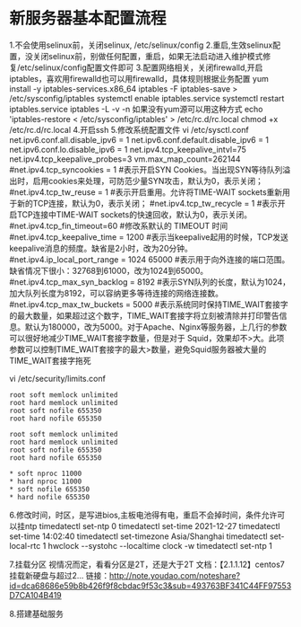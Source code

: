 # 新服务器基本配置流程

1.不会使用selinux前，关闭selinux,
/etc/selinux/config
2.重启,生效selinux配置，没关闭selinux前，别做任何配置，重启，如果无法启动进入维护模式修复/etc/selinux/config配置文件即可
3.配置网络相关，关闭firewalld,开启iptables，喜欢用firewalld也可以用firewalld，具体规则根据业务配置
yum install -y iptables-services.x86_64
iptables -F
iptables-save > /etc/sysconfig/iptables
systemctl enable iptables.service
systemctl restart iptables.service
iptables -L -v -n
如果没有yum源可以用这种方式
echo 'iptables-restore < /etc/sysconfig/iptables' > /etc/rc.d/rc.local
chmod  +x /etc/rc.d/rc.local
4.开启ssh
5.修改系统配置文件
vi /etc/sysctl.conf
net.ipv6.conf.all.disable_ipv6 = 1
net.ipv6.conf.default.disable_ipv6 = 1
net.ipv6.conf.lo.disable_ipv6 = 1
net.ipv4.tcp_keepalive_intvl=75
net.ipv4.tcp_keepalive_probes=3
vm.max_map_count=262144
#net.ipv4.tcp_syncookies = 1
#表示开启SYN Cookies。当出现SYN等待队列溢出时，启用cookies来处理，可防范少量SYN攻击，默认为0，表示关闭；
#net.ipv4.tcp_tw_reuse = 1
#表示开启重用。允许将TIME-WAIT sockets重新用于新的TCP连接，默认为0，表示关闭；
#net.ipv4.tcp_tw_recycle = 1
#表示开启TCP连接中TIME-WAIT sockets的快速回收，默认为0，表示关闭。
#net.ipv4.tcp_fin_timeout=60
#修改系默认的 TIMEOUT 时间
#net.ipv4.tcp_keepalive_time = 1200
#表示当keepalive起用的时候，TCP发送keepalive消息的频度。缺省是2小时，改为20分钟。
#net.ipv4.ip_local_port_range = 1024 65000
#表示用于向外连接的端口范围。缺省情况下很小：32768到61000，改为1024到65000。
#net.ipv4.tcp_max_syn_backlog = 8192
#表示SYN队列的长度，默认为1024，加大队列长度为8192，可以容纳更多等待连接的网络连接数。
#net.ipv4.tcp_max_tw_buckets = 5000
#表示系统同时保持TIME_WAIT套接字的最大数量，如果超过这个数字，TIME_WAIT套接字将立刻被清除并打印警告信息。默认为180000，改为5000。对于Apache、Nginx等服务器，上几行的参数可以很好地减少TIME_WAIT套接字数量，但是对于 Squid，效果却不>大。此项参数可以控制TIME_WAIT套接字的最大>数量，避免Squid服务器被大量的TIME_WAIT套接字拖死

vi /etc/security/limits.conf

```
root soft memlock unlimited
root hard memlock unlimited
root soft nofile 655350
root hard nofile 655350

root soft memlock unlimited
root hard memlock unlimited
root soft nofile 655350
root hard nofile 655350

* soft nproc 11000
* hard nproc 11000
* soft nofile 655350
* hard nofile 655350
```

6.修改时间，时区，是写进bios,主板电池得有电，重启不会掉时间，条件允许可以挂ntp
timedatectl set-ntp 0
timedatectl set-time 2021-12-27
timedatectl set-time 14:02:40
timedatectl set-timezone Asia/Shanghai 
timedatectl set-local-rtc 1
hwclock --systohc --localtime 
clock -w
timedatectl set-ntp 1

7.挂载分区
视情况而定，看看分区是2T，还是大于2T
文档：【2.1.1.12】centos7挂载新硬盘与超过2...
链接：http://note.youdao.com/noteshare?id=dca68686e59b8b426f9f8cbdac9f53c3&sub=493763BF341C44FF97553D7CA104B419

8.搭建基础服务